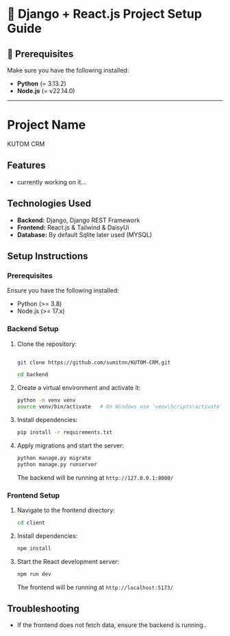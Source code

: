 # 📌 Django + React.js Project Setup Guide  

## 🔹 Prerequisites  
Make sure you have the following installed:  
- **Python** (= 3.13.2)  
- **Node.js** (= v22.14.0)  
---

# Project Name

KUTOM CRM

## Features
- currently working on it...

## Technologies Used
- **Backend:** Django, Django REST Framework
- **Frontend:** React.js & Tailwind & DaisyUi
- **Database:** By default Sqlite later used (MYSQL)

## Setup Instructions

### Prerequisites
Ensure you have the following installed:
- Python (>= 3.8)
- Node.js (>= 17.x)

### Backend Setup
1. Clone the repository:
   ```bash

   git clone https://github.com/sumitnn/KUTOM-CRM.git
   
   cd backend
   ```
2. Create a virtual environment and activate it:
   ```bash
   python -m venv venv
   source venv/bin/activate   # On Windows use `venv\Scripts\activate`
   ```
3. Install dependencies:
   ```bash
   pip install -r requirements.txt
   ```
4. Apply migrations and start the server:
   ```bash
   python manage.py migrate
   python manage.py runserver
   ```
   The backend will be running at `http://127.0.0.1:8000/`

### Frontend Setup
1. Navigate to the frontend directory:
   ```bash
   cd client
   ```
2. Install dependencies:
   ```bash
   npm install
   ```
3. Start the React development server:
   ```bash
   npm run dev
   ```
   The frontend will be running at `http://localhost:5173/`




## Troubleshooting
- If the frontend does not fetch data, ensure the backend is running..



